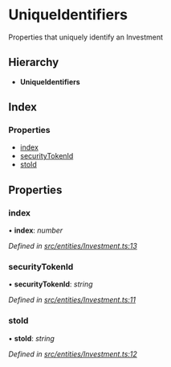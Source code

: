 # UniqueIdentifiers

Properties that uniquely identify an Investment

## Hierarchy

* **UniqueIdentifiers**

## Index

### Properties

* [index]()
* [securityTokenId]()
* [stoId]()

## Properties

### index

• **index**: _number_

_Defined in_ [_src/entities/Investment.ts:13_](https://github.com/PolymathNetwork/polymath-sdk/blob/550676f/src/entities/Investment.ts#L13)

### securityTokenId

• **securityTokenId**: _string_

_Defined in_ [_src/entities/Investment.ts:11_](https://github.com/PolymathNetwork/polymath-sdk/blob/550676f/src/entities/Investment.ts#L11)

### stoId

• **stoId**: _string_

_Defined in_ [_src/entities/Investment.ts:12_](https://github.com/PolymathNetwork/polymath-sdk/blob/550676f/src/entities/Investment.ts#L12)

